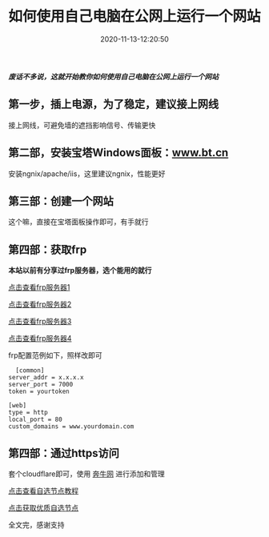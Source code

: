 ﻿---
layout: post
title:  "如何使用自己电脑在公网上运行一个网站"
date:   2020-11-13-12:20:50
categories: ML
tags: Margin
excerpt: 如何使用自己电脑在公网上运行一个网站
mathjax: true
---
***废话不多说，这就开始教你如何使用自己电脑在公网上运行一个网站***
## 第一步，插上电源，为了稳定，建议接上网线

接上网线，可避免墙的遮挡影响信号、传输更快

## 第二部，安装宝塔Windows面板：www.bt.cn

安装ngnix/apache/iis，这里建议ngnix，性能更好

## 第三部：创建一个网站

这个嘛，直接在宝塔面板操作即可，有手就行

## 第四部：获取frp


**本站以前有分享过frp服务器，选个能用的就行**


[点击查看frp服务器1](https://hblog.cf/2020/10/04/Frp%E6%9C%8D%E5%8A%A1%E5%99%A8%E5%88%86%E4%BA%AB(1)/)

[点击查看frp服务器2](https://hblog.cf/2020/10/18/frp%E6%9C%8D%E5%8A%A1%E5%99%A8%E5%88%86%E4%BA%AB(2)/)

[点击查看frp服务器3](https://hblog.cf/2020/10/21/frp%E6%9C%8D%E5%8A%A1%E5%99%A8%E5%88%86%E4%BA%AB(3)/)

[点击查看frp服务器4](https://hblog.cf/2020/10/22/%E5%88%86%E4%BA%AB%E7%AC%AC%E5%9B%9B%E5%8F%B0frp%E6%9C%8D%E5%8A%A1%E5%99%A8/)

frp配置范例如下，照样改即可

```
  [common]
server_addr = x.x.x.x
server_port = 7000
token = yourtoken

[web]
type = http
local_port = 80
custom_domains = www.yourdomain.com
```

## 第四部：通过https访问

套个cloudflare即可，使用 [奔牛网](http://cdn.bnxb.com) 进行添加和管理

[点击查看自选节点教程](https://hblog.cf/2020/07/30/CloudFlare%E8%8A%82%E7%82%B9%E6%9B%B4%E6%94%B9%E6%96%B9%E6%B3%95/)

[点击获取优质自选节点](https://hblog.cf/2020/10/01/cloudflare%E4%BC%98%E8%B4%A8%E8%8A%82%E7%82%B9/)

全文完，感谢支持
